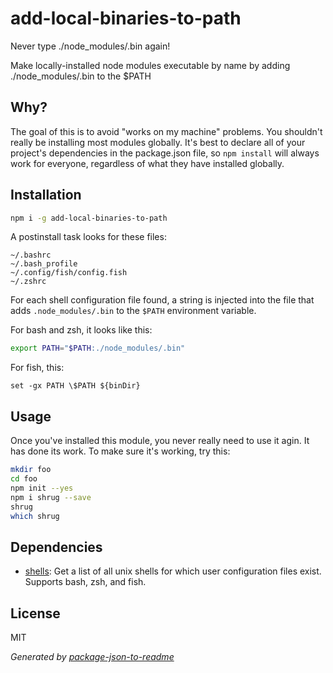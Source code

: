 # add-local-binaries-to-path

Never type ./node_modules/.bin again!

Make locally-installed node modules executable by name by adding ./node_modules/.bin to the $PATH

## Why?

The goal of this is to avoid "works on my machine" problems.
You shouldn't really be installing most modules globally. It's best
to declare all of your project's dependencies in the package.json file, so
`npm install` will always work for everyone, regardless of what they have
installed globally.

## Installation

```sh
npm i -g add-local-binaries-to-path
```

A postinstall task looks for these files:

```
~/.bashrc
~/.bash_profile
~/.config/fish/config.fish
~/.zshrc
```

For each shell configuration file found, a string is injected into the file
 that adds `.node_modules/.bin` to the `$PATH` environment variable.

 For bash and zsh, it looks like this:

 ```sh
 export PATH="$PATH:./node_modules/.bin"
 ```

 For fish, this:

 ```fish
 set -gx PATH \$PATH ${binDir}
 ```

## Usage

Once you've installed this module, you never really need to use it agin. It has
done its work. To make sure it's working, try this:

```sh
mkdir foo
cd foo
npm init --yes
npm i shrug --save
shrug
which shrug
```

## Dependencies

- [shells](https://github.com/zeke/shells): Get a list of all unix shells for which user configuration files exist. Supports bash, zsh, and fish.

## License

MIT

_Generated by [package-json-to-readme](https://github.com/zeke/package-json-to-readme)_
